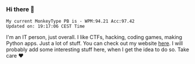 ### Hi there 👋
<!-- PB START -->
```
My current MonkeyType PB is - WPM:94.21 Acc:97.42
Updated on: 19:17:06 CEST Time
```
<!-- PB END -->
I'm an IT person, just overall. I like CTFs, hacking, coding games, making Python apps. Just a lot of stuff.
You can check out my website [here](https://skill3472.github.io/).
I will probably add some interesting stuff here, when I get the idea to do so. Take care ❤️
